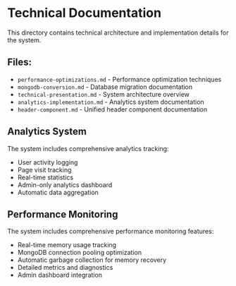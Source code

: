 # Technical Documentation

This directory contains technical architecture and implementation details for the system.

## Files:

- `performance-optimizations.md` - Performance optimization techniques
- `mongodb-conversion.md` - Database migration documentation
- `technical-presentation.md` - System architecture overview
- `analytics-implementation.md` - Analytics system documentation
- `header-component.md` - Unified header component documentation

## Analytics System

The system includes comprehensive analytics tracking:
- User activity logging
- Page visit tracking
- Real-time statistics
- Admin-only analytics dashboard
- Automatic data aggregation

## Performance Monitoring

The system includes comprehensive performance monitoring features:
- Real-time memory usage tracking
- MongoDB connection pooling optimization
- Automatic garbage collection for memory recovery
- Detailed metrics and diagnostics
- Admin dashboard integration

 